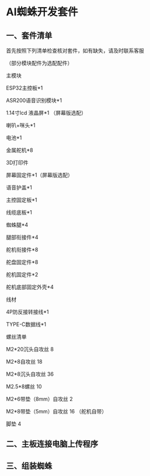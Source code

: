 # AI蜘蛛开发套件

## 一、套件清单

首先按照下列清单检查核对套件，如有缺失，请及时联系客服

（部分模块配件为选配配件）

主模块

ESP32主控板*1	

ASR200语音识别模块*1	

1.14寸lcd 液晶屏*1	（屏幕版选配）	

喇叭+咪头*1	

电池*1	

金属舵机*8		


3D打印件

屏幕固定件*1（屏幕版选配）

语音护盖*1	

主控固定板*1	

线缆底板*1	

蜘蛛腿*4	

腿部衔接件*4	

舵机衔接件*8	

舵盘固定件*8	

舵机固定件*2	

舵机底部固定外壳*4	

		

线材	

4P防反接转接线*1	

TYPE-C数据线*1	
		
		

螺丝清单	

M2*20沉头自攻丝 8	

M2*8自攻丝	18	

M2*8沉头自攻丝	36	

M2.5*8螺丝	10	

M2*6带垫（8mm）自攻丝	2	

M2*8带垫（5mm）自攻丝	16	（舵机自带）

脚垫	4	



## 二、主板连接电脑上传程序


## 三、组装蜘蛛
